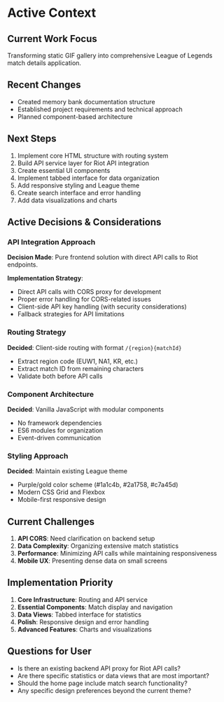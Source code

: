 # Active Context

## Current Work Focus

Transforming static GIF gallery into comprehensive League of Legends match details application.

## Recent Changes

- Created memory bank documentation structure
- Established project requirements and technical approach
- Planned component-based architecture

## Next Steps

1. Implement core HTML structure with routing system
2. Build API service layer for Riot API integration
3. Create essential UI components
4. Implement tabbed interface for data organization
5. Add responsive styling and League theme
6. Create search interface and error handling
7. Add data visualizations and charts

## Active Decisions & Considerations

### API Integration Approach

**Decision Made**: Pure frontend solution with direct API calls to Riot endpoints.

**Implementation Strategy**:

- Direct API calls with CORS proxy for development
- Proper error handling for CORS-related issues
- Client-side API key handling (with security considerations)
- Fallback strategies for API limitations

### Routing Strategy

**Decided**: Client-side routing with format `/{region}{matchId}`

- Extract region code (EUW1, NA1, KR, etc.)
- Extract match ID from remaining characters
- Validate both before API calls

### Component Architecture

**Decided**: Vanilla JavaScript with modular components

- No framework dependencies
- ES6 modules for organization
- Event-driven communication

### Styling Approach

**Decided**: Maintain existing League theme

- Purple/gold color scheme (#1a1c4b, #2a1758, #c7a45d)
- Modern CSS Grid and Flexbox
- Mobile-first responsive design

## Current Challenges

1. **API CORS**: Need clarification on backend setup
2. **Data Complexity**: Organizing extensive match statistics
3. **Performance**: Minimizing API calls while maintaining responsiveness
4. **Mobile UX**: Presenting dense data on small screens

## Implementation Priority

1. **Core Infrastructure**: Routing and API service
2. **Essential Components**: Match display and navigation
3. **Data Views**: Tabbed interface for statistics
4. **Polish**: Responsive design and error handling
5. **Advanced Features**: Charts and visualizations

## Questions for User

- Is there an existing backend API proxy for Riot API calls?
- Are there specific statistics or data views that are most important?
- Should the home page include match search functionality?
- Any specific design preferences beyond the current theme?
